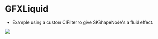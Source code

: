 # GFXLiquid
- Example using a custom CIFilter to give SKShapeNode's a fluid effect.

<img src="https://cloud.githubusercontent.com/assets/55974/18645988/cde9f29e-7eaf-11e6-9865-66a62cfdd9dd.gif" width=“375”>


